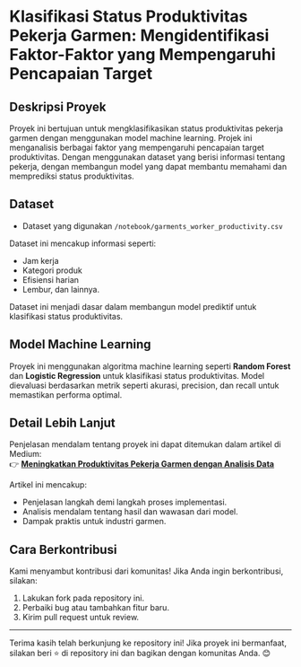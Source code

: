# Klasifikasi Status Produktivitas Pekerja Garmen: Mengidentifikasi Faktor-Faktor yang Mempengaruhi Pencapaian Target

## Deskripsi Proyek

Proyek ini bertujuan untuk mengklasifikasikan status produktivitas pekerja garmen dengan menggunakan model machine learning. Projek ini menganalisis berbagai faktor yang mempengaruhi pencapaian target produktivitas. Dengan menggunakan dataset yang berisi informasi tentang pekerja, dengan membangun model yang dapat membantu memahami dan memprediksi status produktivitas.

## Dataset

- Dataset yang digunakan `/notebook/garments_worker_productivity.csv`

Dataset ini mencakup informasi seperti:  
- Jam kerja  
- Kategori produk  
- Efisiensi harian  
- Lembur, dan lainnya.  

Dataset ini menjadi dasar dalam membangun model prediktif untuk klasifikasi status produktivitas.  

## **Model Machine Learning**  
Proyek ini menggunakan algoritma machine learning seperti **Random Forest** dan **Logistic Regression** untuk klasifikasi status produktivitas. Model dievaluasi berdasarkan metrik seperti akurasi, precision, dan recall untuk memastikan performa optimal.  

## **Detail Lebih Lanjut**  
Penjelasan mendalam tentang proyek ini dapat ditemukan dalam artikel di Medium:  
👉 [**Meningkatkan Produktivitas Pekerja Garmen dengan Analisis Data**](https://medium.com/your-article-link)  

Artikel ini mencakup:  
- Penjelasan langkah demi langkah proses implementasi.  
- Analisis mendalam tentang hasil dan wawasan dari model.  
- Dampak praktis untuk industri garmen.  

## **Cara Berkontribusi**  
Kami menyambut kontribusi dari komunitas! Jika Anda ingin berkontribusi, silakan:  
1. Lakukan fork pada repository ini.  
2. Perbaiki bug atau tambahkan fitur baru.  
3. Kirim pull request untuk review.  

---

Terima kasih telah berkunjung ke repository ini! Jika proyek ini bermanfaat, silakan beri ⭐ di repository ini dan bagikan dengan komunitas Anda. 😊
